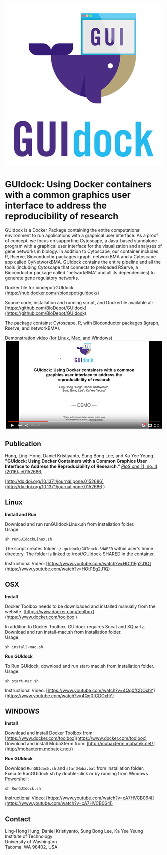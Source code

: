 ![alt GUIdock Logo](logo.png)

GUIdock: Using Docker containers with a common graphics user interface to address the reproducibility of research
=======

GUIdock is a Docker Package containing the entire computational environment to run applications with a graphical user interface.  As a proof of concept, we focus on supporting Cytoscape, a Java-based standalone program with a graphical user interface for the visualization and analyses of gene networks in biology.  In addition to Cytoscape, our container includes R, Rserve, Bioconductor packages igraph, networkBMA and a Cytoscape app called CyNetworkBMA.  GUIdock contains the entire pipeline and all the tools (including Cytoscape that connects to preloaded RServe, a Bioconductor package called “networkBMA” and all its dependencies) to generate gene regulatory networks.

Docker file for biodepot/GUIdock (https://hub.docker.com/r/biodepot/guidock/)

Source code, installation and running script, and Dockerfile available at:
[https://github.com/BioDepot/GUIdock](https://github.com/BioDepot/GUIdock)

The package contains: Cytoscape, R, with Bioconductor packages (igraph, Rserve, and networkBMA). 

Demonstration video (for Linux, Mac, and Windows)   
[![Demo Video](demo.png)](https://youtu.be/Te1yC_AkvzQ)


Publication
-----------
Hung, Ling-Hong, Daniel Kristiyanto, Sung Bong Lee, and Ka Yee Yeung. **"GUIdock: Using Docker Containers with a Common Graphics User Interface to Address the Reproducibility of Research."** [_PloS one_ 11, no. 4 (2016): e0152686.](http://dx.doi.org/10.1371/journal.pone.0152686)

[http://dx.doi.org/10.1371/journal.pone.0152686](http://dx.doi.org/10.1371/journal.pone.0152686
)

Linux
-----
**Install and Run**

Download and run runGUIdockLinux.sh from installation folder.  
Usage:

```
sh runGUIdockLinux.sh
```

The script creates folder `~/.guidock/GUIdock-SHARED` within user's home directory. The folder is linked to /root/GUIdock-SHARED in the container.   

Instructional Video: [https://www.youtube.com/watch?v=HOtI1Eg2J1Q](https://www.youtube.com/watch?v=HOtI1Eg2J1Q)


OSX 
---
**Install**

Docker Toolbox needs to be downloaded and installed manually from the website.
[https://www.docker.com/toolbox](https://www.docker.com/toolbox
)

In addition to Docker Toolbox, GUIdock requires Socat and XQuartz.
Download and run install-mac.sh from Installation folder.  
Usage:

```
sh install-mac.sh
```

**Run GUIdock**

To Run GUIdock, download and run start-mac.sh from Installation folder.  
Usage:

```	
sh start-mac.sh
```

Instructional Video: [https://www.youtube.com/watch?v=4Qg0fCDOxhY](https://www.youtube.com/watch?v=4Qg0fCDOxhY)


WINDOWS
-------
**Install**

Download and install Docker Toolbox from: [https://www.docker.com/toolbox](https://www.docker.com/toolbox)  
Download and install MobaXterm from: [http://mobaxterm.mobatek.net/](http://mobaxterm.mobatek.net/)

**Run GUIdock**

Download `RunGUIdock.sh` and `startMoba.bat` from Installation folder.  
Execute RunGUIdock.sh by double-click or by running from Windows Powershell:  
	
```
sh RunGUIdock.sh
```

Instructional Video: [https://www.youtube.com/watch?v=cA7HVCB064I](https://www.youtube.com/watch?v=cA7HVCB064I)


Contact
-------
Ling-Hong Hung, Daniel Kristiyanto, Sung Bong Lee, Ka Yee Yeung  
Institute of Technology  
University of Washington  
Tacoma, WA 98402, USA  



